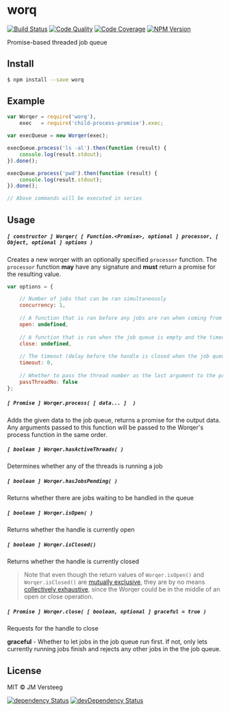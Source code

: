 # worq
[![Build Status][travis-image]][travis-url]
[![Code Quality][codeclimate-image]][codeclimate-url]
[![Code Coverage][coveralls-image]][coveralls-url]
[![NPM Version][npm-image]][npm-url]

Promise-based threaded job queue

## Install

```bash
$ npm install --save worq
```

## Example

```js
var Worqer = require('worq'),
    exec   = require('child-process-promise').exec;

var execQueue = new Worqer(exec);

execQueue.process('ls -al').then(function (result) {
    console.log(result.stdout);
}).done();

execQueue.process('pwd').then(function (result) {
    console.log(result.stdout);
}).done();

// Above commands will be executed in series
```

## Usage

##### `[ constructor ] Worqer( [ Function.<Promise>, optional ] processor, [ Object, optional ] options )`

Creates a new worqer with an optionally specified `processor` function. The `processor` function **may** have any signature and **must** return a promise for the resulting value.

```js
var options = {

    // Number of jobs that can be ran simultaneously
    concurrency: 1, 
    
    // A function that is ran before any jobs are ran when coming from a closed state
    open: undefined,
    
    // A function that is ran when the job queue is empty and the timeout expires or when the handle is manually closed
    close: undefined,
    
    // The timeout (delay before the handle is closed when the job queue is empty)
    timeout: 0,
    
    // Whether to pass the thread number as the last argument to the process function
    passThreadNo: false
};
```

##### `[ Promise ] Worqer.process( [ data... ]  )`

Adds the given data to the job queue, returns a promise for the output data. Any arguments passed to this function will be passed to the Worqer's process function in the same order.

##### `[ boolean ] Worqer.hasActiveThreads( )`

Determines whether any of the threads is running a job

##### `[ boolean ] Worqer.hasJobsPending( )`

Returns whether there are jobs waiting to be handled in the queue

##### `[ boolean ] Worqer.isOpen( )`

Returns whether the handle is currently open

##### `[ boolean ] Worqer.isClosed()`

Returns whether the handle is currently closed

> Note that even though the return values of `Worqer.isOpen()` and `Worqer.isClosed()` are [mutually exclusive](http://en.wikipedia.org/wiki/Mutually_exclusive_events), they are by no means [collectively exhaustive](http://en.wikipedia.org/wiki/Collectively_exhaustive_events), since the Worqer could be in the middle of an open or close operation.

##### `[ Promise ] Worqer.close( [ boolean, optional ] graceful = true )`

Requests for the handle to close

**graceful** - Whether to let jobs in the job queue run first. If not, only lets currently running jobs finish and rejects any other jobs in the the job queue.

## License

MIT © JM Versteeg

[![dependency Status][david-image]][david-url]
[![devDependency Status][david-dev-image]][david-dev-url]

[travis-image]: https://img.shields.io/travis/jmversteeg/worq.svg?style=flat-square
[travis-url]: https://travis-ci.org/jmversteeg/worq

[codeclimate-image]: https://img.shields.io/codeclimate/github/jmversteeg/worq.svg?style=flat-square
[codeclimate-url]: https://codeclimate.com/github/jmversteeg/worq

[david-image]: https://img.shields.io/david/jmversteeg/worq.svg?style=flat-square
[david-url]: https://david-dm.org/jmversteeg/worq

[david-dev-image]: https://img.shields.io/david/dev/jmversteeg/worq.svg?style=flat-square
[david-dev-url]: https://david-dm.org/jmversteeg/worq#info=devDependencies

[coveralls-image]: https://img.shields.io/coveralls/jmversteeg/worq.svg?style=flat-square
[coveralls-url]: https://coveralls.io/r/jmversteeg/worq

[npm-image]: https://img.shields.io/npm/v/worq.svg?style=flat-square
[npm-url]: https://www.npmjs.com/package/worq
